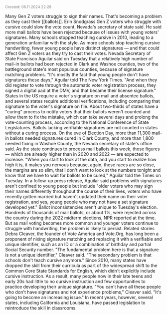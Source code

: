 <span style="font-size:12px; color:#888888;">Created: 06.11.2024 22:28</span>

Many Gen Z voters struggle to  sign their names. That's becoming a problem as they cast their [[ballots]].
Erin Snodgrass
Gen Z voters who struggle with cursive could slow the vote count, Nevada's secretary of state said. He said more mail ballots have been rejected because of issues with young voters' signatures. Many schools stopped teaching cursive in 2010, leading to a generation unfamiliar with the style.
As more schools stop teaching cursive handwriting, fewer young people have distinct 
signatures — and that could affect Gen Z voters as they try to cast their votes. Nevada Secretary of State Francisco Aguilar said on Tuesday that a relatively high number of 
mail-in ballots had been rejected in Clark and Washoe counties, two of the battleground 
state's most populous counties, because of signature matching problems.
"It's mostly the fact that young people don't have signatures these days," Aguilar told The New York Times. "And when they did register to vote through the automatic voter registration process, they signed a digital pad at the DMV, and that became their license signature."
States in the US require a voter's signature on mail and absentee ballots, and several states require additional verifications, including comparing that signature to the voter's signature on file. About two-thirds of states have a "curing" process to notify voters that their ballots weren't counted and allow them to fix the mistake, which can take several days and prolong the vote-counting process, according to the National Conference of State Legislatures.
Ballots lacking verifiable signatures are not counted in states without a curing process. On the eve of Election Day, more than 11,300 mail-in ballots needed signatures cured in Clark County, and more than 1,800 needed fixing in Washoe County, the Nevada secretary of state's office said. As the state continues to process mail ballots this week, those figures — which are already higher than in 2020 and 2022 — are expected to increase.
"When you start to look at the data, and you start to realize how high it is, it makes you nervous because, again, these races are so close, the margins are so slim, that I don't want to look at the numbers tonight and know that we have to wait for ballots to be cured," Aguilar told the Times on Tuesday. In a follow-up press release, Aguilar said 
problems with signatures aren't confined to young people but include "older voters who 
may sign their names differently throughout the course of their lives, voters who have recently gotten married but haven't updated their name on their voter registration, and yes, young people who may not have a set signature developed yet."
Ballot inconsistencies aren't unique to Tuesday's election. Hundreds of thousands of 
mail ballots, or about 1%, were rejected across the country during the 2022 midterm elections, NPR reported at the time. But as mail voting becomes more common and younger voters continue to struggle with handwriting, the problem is likely to persist. Related stories Debra Cleaver, the founder of Vote America and Vote.Org, has long been a proponent of nixing signature matching and replacing it with a verifiable and unique identifier, such as an ID or a combination of birthday and partial Social Security number.
"The fundamental problem here is that a signature is not a unique identifier," Cleaver 
said. "The secondary problem is that schools don't teach cursive anymore." Since 2010, many states have dropped the skill from their curricula as part of the widespread shift to the Common Core State Standards for English, which didn't explicitly include cursive 
instruction. As a result, many people now in their late teens and early 20s had little to no cursive instruction and few opportunities to practice developing their unique signature.
"You can't have all these people who don't have signatures and not experience problems," Cleaver said. "It's going to become an increasing issue." In recent years, however, several states, including California and Louisiana, have passed legislation to reintroduce the skill in classrooms.